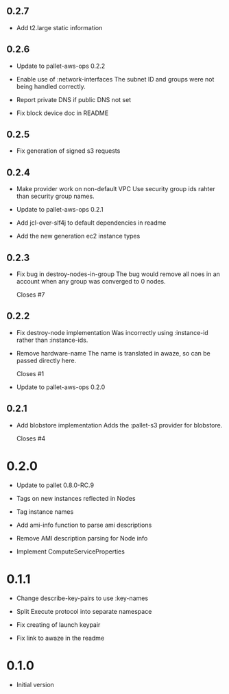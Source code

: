 ## 0.2.7

- Add t2.large static information

## 0.2.6

- Update to pallet-aws-ops 0.2.2

- Enable use of :network-interfaces
  The subnet ID and groups were not being handled correctly.

- Report private DNS if public DNS not set

- Fix block device doc in README

## 0.2.5

- Fix generation of signed s3 requests

## 0.2.4

- Make provider work on non-default VPC
  Use security group ids rahter than security group names.

- Update to pallet-aws-ops 0.2.1

- Add jcl-over-slf4j to default dependencies in readme

- Add the new generation ec2 instance types

## 0.2.3

- Fix bug in destroy-nodes-in-group
  The bug would remove all noes in an account when any group was converged
  to 0 nodes.

  Closes #7

## 0.2.2

- Fix destroy-node implementation
  Was incorrectly using :instance-id rather than :instance-ids.

- Remove hardware-name
  The name is translated in awaze, so can be passed directly here.

  Closes #1

- Update to pallet-aws-ops 0.2.0

## 0.2.1

- Add blobstore implementation
  Adds the :pallet-s3 provider for blobstore.

  Closes #4

# 0.2.0

- Update to pallet 0.8.0-RC.9

- Tags on new instances reflected in Nodes

- Tag instance names

- Add ami-info function to parse ami descriptions

- Remove AMI description parsing for Node info

- Implement ComputeServiceProperties

# 0.1.1

- Change describe-key-pairs to use :key-names

- Split Execute protocol into separate namespace

- Fix creating of launch keypair

- Fix link to awaze in the readme

# 0.1.0

- Initial version
